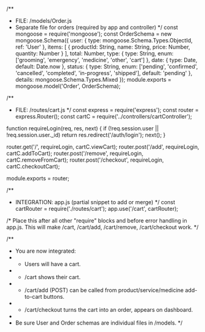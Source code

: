 /**
 * FILE: /models/Order.js
 * Separate file for orders (required by app and controller)
 */
const mongoose = require('mongoose');
const OrderSchema = new mongoose.Schema({
  user: { type: mongoose.Schema.Types.ObjectId, ref: 'User' },
  items: [
    {
      productId: String,
      name: String,
      price: Number,
      quantity: Number
    }
  ],
  total: Number,
  type: { type: String, enum: ['grooming', 'emergency', 'medicine', 'other', 'cart'] },
  date: { type: Date, default: Date.now },
  status: { type: String, enum: ['pending', 'confirmed', 'cancelled', 'completed', 'in-progress', 'shipped'], default: 'pending' },
  details: mongoose.Schema.Types.Mixed
});
module.exports = mongoose.model('Order', OrderSchema);


/**
 * FILE: /routes/cart.js
 */
const express = require('express');
const router = express.Router();
const cartC = require('../controllers/cartController');

function requireLogin(req, res, next) {
  if (!req.session.user || !req.session.user._id) return res.redirect('/auth/login');
  next();
}

router.get('/', requireLogin, cartC.viewCart);
router.post('/add', requireLogin, cartC.addToCart);
router.post('/remove', requireLogin, cartC.removeFromCart);
router.post('/checkout', requireLogin, cartC.checkoutCart);

module.exports = router;


/**
 * INTEGRATION: app.js (partial snippet to add or merge)
 */
const cartRouter = require('./routes/cart');
app.use('/cart', cartRouter);

/* 
Place this after all other "require" blocks and before error handling in app.js.
This will make /cart, /cart/add, /cart/remove, /cart/checkout work.
*/

/**
 * You are now integrated:
 * - Users will have a cart.
 * - /cart shows their cart.
 * - /cart/add (POST) can be called from product/service/medicine add-to-cart buttons.
 * - /cart/checkout turns the cart into an order, appears on dashboard.
 *
 * Be sure User and Order schemas are individual files in /models.
 */